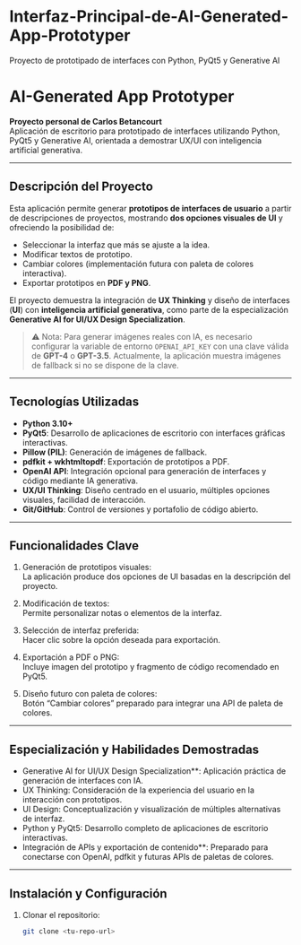 # Interfaz-Principal-de-AI-Generated-App-Prototyper
Proyecto de prototipado de interfaces con Python, PyQt5 y Generative AI

# AI-Generated App Prototyper

**Proyecto personal de Carlos Betancourt**  
Aplicación de escritorio para prototipado de interfaces utilizando Python, PyQt5 y Generative AI, orientada a demostrar UX/UI con inteligencia artificial generativa.

---

## Descripción del Proyecto

Esta aplicación permite generar **prototipos de interfaces de usuario** a partir de descripciones de proyectos, mostrando **dos opciones visuales de UI** y ofreciendo la posibilidad de:

- Seleccionar la interfaz que más se ajuste a la idea.
- Modificar textos de prototipo.
- Cambiar colores (implementación futura con paleta de colores interactiva).
- Exportar prototipos en **PDF y PNG**.

El proyecto demuestra la integración de **UX Thinking** y diseño de interfaces (**UI**) con **inteligencia artificial generativa**, como parte de la especialización **Generative AI for UI/UX Design Specialization**.

> ⚠️ Nota: Para generar imágenes reales con IA, es necesario configurar la variable de entorno `OPENAI_API_KEY` con una clave válida de **GPT-4** o **GPT-3.5**. Actualmente, la aplicación muestra imágenes de fallback si no se dispone de la clave.

---

## Tecnologías Utilizadas

- **Python 3.10+**
- **PyQt5**: Desarrollo de aplicaciones de escritorio con interfaces gráficas interactivas.
- **Pillow (PIL)**: Generación de imágenes de fallback.
- **pdfkit + wkhtmltopdf**: Exportación de prototipos a PDF.
- **OpenAI API**: Integración opcional para generación de interfaces y código mediante IA generativa.
- **UX/UI Thinking**: Diseño centrado en el usuario, múltiples opciones visuales, facilidad de interacción.
- **Git/GitHub**: Control de versiones y portafolio de código abierto.

---

## Funcionalidades Clave

1.  Generación de prototipos visuales:  
   La aplicación produce dos opciones de UI basadas en la descripción del proyecto.

2.  Modificación de textos:  
   Permite personalizar notas o elementos de la interfaz.

3.  Selección de interfaz preferida:  
   Hacer clic sobre la opción deseada para exportación.

4.  Exportación a PDF o PNG:  
   Incluye imagen del prototipo y fragmento de código recomendado en PyQt5.

5.  Diseño futuro con paleta de colores:  
   Botón “Cambiar colores” preparado para integrar una API de paleta de colores.

---

## Especialización y Habilidades Demostradas

- Generative AI for UI/UX Design Specialization**: Aplicación práctica de generación de interfaces con IA.
- UX Thinking: Consideración de la experiencia del usuario en la interacción con prototipos.
- UI Design: Conceptualización y visualización de múltiples alternativas de interfaz.
- Python y PyQt5: Desarrollo completo de aplicaciones de escritorio interactivas.
- Integración de APIs y exportación de contenido**: Preparado para conectarse con OpenAI, pdfkit y futuras APIs de paletas de colores.

---

## Instalación y Configuración

1. Clonar el repositorio:  
   ```bash
   git clone <tu-repo-url>
